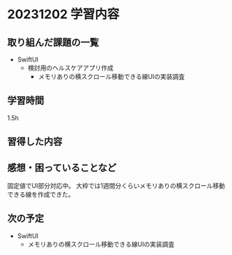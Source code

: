 # 20231202 学習内容

## 取り組んだ課題の一覧

- SwiftUI
  - 検討用のヘルスケアアプリ作成
    - メモリありの横スクロール移動できる線UIの実装調査

## 学習時間

1.5h

## 習得した内容

## 感想・困っていることなど

固定値でUI部分対応中。
大枠では1週間分くらいメモリありの横スクロール移動できる線を作成できた。

## 次の予定

- SwiftUI
  - メモリありの横スクロール移動できる線UIの実装調査
